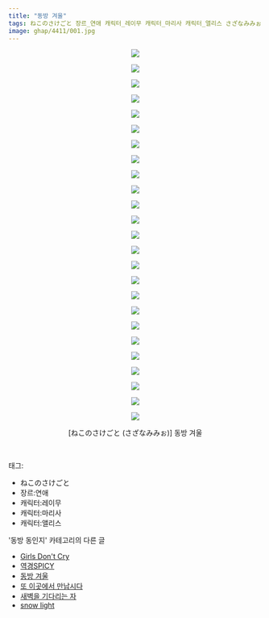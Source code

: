 ```yaml
---
title: "동방 겨울"
tags: ねこのさけごと 장르_연애 캐릭터_레이무 캐릭터_마리사 캐릭터_앨리스 さざなみみぉ 동방_동인지
image: ghap/4411/001.jpg
---
```

<div class="article">
<p style="text-align: center; clear: none; float: none;"><img src="{{ site.nasurl }}/ghap/4411/001.jpg"/></p>
<p style="text-align: center; clear: none; float: none;"><img src="{{ site.nasurl }}/ghap/4411/002.jpg"/></p>
<p style="text-align: center; clear: none; float: none;"><img src="{{ site.nasurl }}/ghap/4411/003.jpg"/></p>
<p style="text-align: center; clear: none; float: none;"><img src="{{ site.nasurl }}/ghap/4411/004.jpg"/></p>
<p style="text-align: center; clear: none; float: none;"><img src="{{ site.nasurl }}/ghap/4411/005.jpg"/></p>
<p style="text-align: center; clear: none; float: none;"><img src="{{ site.nasurl }}/ghap/4411/006.jpg"/></p>
<p style="text-align: center; clear: none; float: none;"><img src="{{ site.nasurl }}/ghap/4411/007.jpg"/></p>
<p style="text-align: center; clear: none; float: none;"><img src="{{ site.nasurl }}/ghap/4411/008.jpg"/></p>
<p style="text-align: center; clear: none; float: none;"><img src="{{ site.nasurl }}/ghap/4411/009.jpg"/></p>
<p style="text-align: center; clear: none; float: none;"><img src="{{ site.nasurl }}/ghap/4411/010.jpg"/></p>
<p style="text-align: center; clear: none; float: none;"><img src="{{ site.nasurl }}/ghap/4411/011.jpg"/></p>
<p style="text-align: center; clear: none; float: none;"><img src="{{ site.nasurl }}/ghap/4411/012.jpg"/></p>
<p style="text-align: center; clear: none; float: none;"><img src="{{ site.nasurl }}/ghap/4411/013.jpg"/></p>
<p style="text-align: center; clear: none; float: none;"><img src="{{ site.nasurl }}/ghap/4411/014.jpg"/></p>
<p style="text-align: center; clear: none; float: none;"><img src="{{ site.nasurl }}/ghap/4411/015.jpg"/></p>
<p style="text-align: center; clear: none; float: none;"><img src="{{ site.nasurl }}/ghap/4411/016.jpg"/></p>
<p style="text-align: center; clear: none; float: none;"><img src="{{ site.nasurl }}/ghap/4411/017.jpg"/></p>
<p style="text-align: center; clear: none; float: none;"><img src="{{ site.nasurl }}/ghap/4411/018.jpg"/></p>
<p style="text-align: center; clear: none; float: none;"><img src="{{ site.nasurl }}/ghap/4411/019.jpg"/></p>
<p style="text-align: center; clear: none; float: none;"><img src="{{ site.nasurl }}/ghap/4411/020.jpg"/></p>
<p style="text-align: center; clear: none; float: none;"><img src="{{ site.nasurl }}/ghap/4411/021.jpg"/></p>
<p style="text-align: center; clear: none; float: none;"><img src="{{ site.nasurl }}/ghap/4411/022.jpg"/></p>
<p style="text-align: center; clear: none; float: none;"><img src="{{ site.nasurl }}/ghap/4411/023.jpg"/></p>
<p style="text-align: center; clear: none; float: none;"><img src="{{ site.nasurl }}/ghap/4411/024.jpg"/></p>
<p style="text-align: center; clear: none; float: none;"><img src="{{ site.nasurl }}/ghap/4411/025.jpg"/></p>
<p style="text-align: center; clear: none; float: none;">[ねこのさけごと (さざなみみぉ)] 동방 겨울</p>
<p><br/></p>
</div><div class="tagTrail">
<p>태그: </p>
<ul>
<li>ねこのさけごと</li>
<li>장르:연애</li>
<li>캐릭터:레이무</li>
<li>캐릭터:마리사</li>
<li>캐릭터:앨리스</li>
</ul>
</div><div class="another">
<p>'동방 동인지' 카테고리의 다른 글</p>
<ul>
<li><a href="/2018-06-09-ghap_4413">Girls Don't Cry</a></li>
<li><a href="/2018-06-09-ghap_4412">역경SPICY</a></li>
<li><a href="/2018-06-09-ghap_4411">동방 겨울</a></li>
<li><a href="/2018-06-09-ghap_4410">또 이곳에서 만납시다</a></li>
<li><a href="/2018-06-09-ghap_4409">새벽을 기다리는 자</a></li>
<li><a href="/2018-06-08-ghap_4408">snow light</a></li>
</ul>
</div><div class="cb_module cb_fluid">
<div class="cb_wrt cb_profile">
</div><!-- commentList close -->
</div>